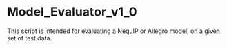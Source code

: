# Model_Evaluator_v1_0

This script is intended for evaluating a NequIP or Allegro model, on a given 
set of test data.
